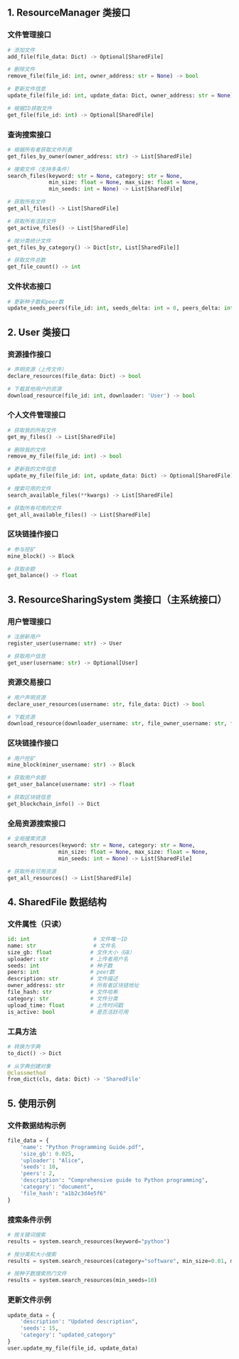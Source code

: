 ## 1. ResourceManager 类接口

### 文件管理接口

```python
# 添加文件
add_file(file_data: Dict) -> Optional[SharedFile]

# 删除文件
remove_file(file_id: int, owner_address: str = None) -> bool

# 更新文件信息
update_file(file_id: int, update_data: Dict, owner_address: str = None) -> Optional[SharedFile]

# 根据ID获取文件
get_file(file_id: int) -> Optional[SharedFile]
```



### 查询搜索接口

```python
# 根据所有者获取文件列表
get_files_by_owner(owner_address: str) -> List[SharedFile]

# 搜索文件（支持多条件）
search_files(keyword: str = None, category: str = None, 
             min_size: float = None, max_size: float = None,
             min_seeds: int = None) -> List[SharedFile]

# 获取所有文件
get_all_files() -> List[SharedFile]

# 获取所有活跃文件
get_active_files() -> List[SharedFile]

# 按分类统计文件
get_files_by_category() -> Dict[str, List[SharedFile]]

# 获取文件总数
get_file_count() -> int
```



### 文件状态接口

```python
# 更新种子数和peer数
update_seeds_peers(file_id: int, seeds_delta: int = 0, peers_delta: int = 0) -> bool
```



## 2. User 类接口

### 资源操作接口

```python
# 声明资源（上传文件）
declare_resources(file_data: Dict) -> bool

# 下载其他用户的资源
download_resource(file_id: int, downloader: 'User') -> bool
```



### 个人文件管理接口

```python
# 获取我的所有文件
get_my_files() -> List[SharedFile]

# 删除我的文件
remove_my_file(file_id: int) -> bool

# 更新我的文件信息
update_my_file(file_id: int, update_data: Dict) -> Optional[SharedFile]

# 搜索可用的文件
search_available_files(**kwargs) -> List[SharedFile]

# 获取所有可用的文件
get_all_available_files() -> List[SharedFile]
```



### 区块链操作接口

```python
# 参与挖矿
mine_block() -> Block

# 获取余额
get_balance() -> float
```



## 3. ResourceSharingSystem 类接口（主系统接口）

### 用户管理接口

```python
# 注册新用户
register_user(username: str) -> User

# 获取用户信息
get_user(username: str) -> Optional[User]
```



### 资源交易接口

```python
# 用户声明资源
declare_user_resources(username: str, file_data: Dict) -> bool

# 下载资源
download_resource(downloader_username: str, file_owner_username: str, file_id: int) -> bool
```



### 区块链操作接口

```python
# 用户挖矿
mine_block(miner_username: str) -> Block

# 获取用户余额
get_user_balance(username: str) -> float

# 获取区块链信息
get_blockchain_info() -> Dict
```



### 全局资源搜索接口

```python
# 全局搜索资源
search_resources(keyword: str = None, category: str = None, 
                min_size: float = None, max_size: float = None,
                min_seeds: int = None) -> List[SharedFile]

# 获取所有可用资源
get_all_resources() -> List[SharedFile]
```



## 4. SharedFile 数据结构

### 文件属性（只读）

```python
id: int                    # 文件唯一ID
name: str                  # 文件名
size_gb: float            # 文件大小（GB）
uploader: str             # 上传者用户名
seeds: int                # 种子数
peers: int                # peer数
description: str          # 文件描述
owner_address: str        # 所有者区块链地址
file_hash: str            # 文件哈希
category: str             # 文件分类
upload_time: float        # 上传时间戳
is_active: bool           # 是否活跃可用
```



### 工具方法

```python
# 转换为字典
to_dict() -> Dict

# 从字典创建对象
@classmethod
from_dict(cls, data: Dict) -> 'SharedFile'
```



## 5. 使用示例

### 文件数据结构示例

```python
file_data = {
    'name': "Python Programming Guide.pdf",
    'size_gb': 0.025,
    'uploader': "Alice",
    'seeds': 10,
    'peers': 2,
    'description': "Comprehensive guide to Python programming",
    'category': "document",
    'file_hash': "a1b2c3d4e5f6"
}
```



### 搜索条件示例

```python
# 按关键词搜索
results = system.search_resources(keyword="python")

# 按分类和大小搜索
results = system.search_resources(category="software", min_size=0.01, max_size=0.1)

# 按种子数搜索热门文件
results = system.search_resources(min_seeds=10)
```



### 更新文件示例

```python
update_data = {
    'description': "Updated description",
    'seeds': 15,
    'category': "updated_category"
}
user.update_my_file(file_id, update_data)
```

